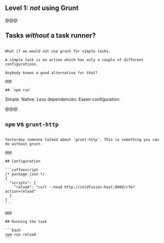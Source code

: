 ## Level 1: *not* using Grunt

@@@

## Tasks *without* a task runner?

~~~~

What if we would not use grunt for simple tasks.

A simple task is an action which has only a couple of different configurations.

Anybody knows a good alternative for that?

@@@

## `npm run`

~~~~

Simple. Native. Less dependencies. Easier configuration.

@@@

## `npm` vs `grunt-http`

~~~~

Yesterday someone talked about `grunt-http`. This is something you can do without grunt.

@@@

## Configuration

```coffeescript
/* package.json */
{
  "scripts": {
    "reload": "curl --head http://coldfusion-host:8000/cfm?action=reload"
  }
}
```

@@@

## Running the task

```bash
npm run reload
```